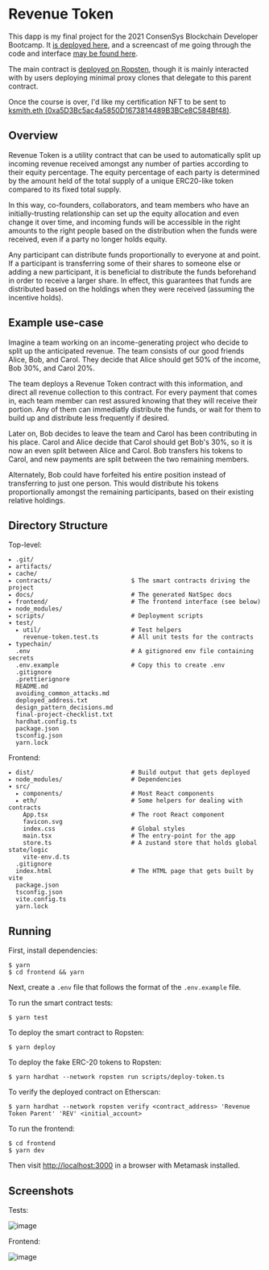 # Revenue Token

This dapp is my final project for the 2021 ConsenSys Blockchain Developer
Bootcamp. It [is deployed here](https://revenue-token.netlify.app/), and
a screencast of me going through the code and interface
[may be found here](https://www.youtube.com/watch?v=St0jLqT4kLo).

The main contract is [deployed on Ropsten](https://ropsten.etherscan.io/address/0xabc044cfc1730768b8b8b1ce83b4d97efc5b0942),
though it is mainly interacted with by users deploying minimal proxy clones that
delegate to this parent contract.

Once the course is over, I'd like my certification NFT to be sent to
[ksmith.eth (0xa5D3Bc5ac4a5850D1673814489B3BCe8C584Bf48)](https://etherscan.io/address/0xa5d3bc5ac4a5850d1673814489b3bce8c584bf48).

## Overview

Revenue Token is a utility contract that can be used to automatically split up
incoming revenue received amongst any number of parties according to their
equity percentage. The equity percentage of each party is determined by the
amount held of the total supply of a unique ERC20-like token compared to its
fixed total supply.

In this way, co-founders, collaborators, and team members who have an
initially-trusting relationship can set up the equity allocation and even change
it over time, and incoming funds will be accessible in the right amounts to the
right people based on the distribution when the funds were received, even if a
party no longer holds equity.

Any participant can distribute funds proportionally to everyone at and point.
If a participant is transferring some of their shares to someone else or adding
a new participant, it is beneficial to distribute the funds beforehand in order
to receive a larger share. In effect, this guarantees that funds are distributed
based on the holdings when they were received (assuming the incentive holds).

## Example use-case

Imagine a team working on an income-generating project who decide to split up
the anticipated revenue. The team consists of our good friends Alice, Bob, and
Carol. They decide that Alice should get 50% of the income, Bob 30%, and Carol
20%.

The team deploys a Revenue Token contract with this information, and direct all
revenue collection to this contract. For every payment that comes in, each team
member can rest assured knowing that they will receive their portion. Any of
them can immediatly distribute the funds, or wait for them to build up and
distribute less frequently if desired.

Later on, Bob decides to leave the team and Carol has been contributing in his
place. Carol and Alice decide that Carol should get Bob's 30%, so it is now an
even split between Alice and Carol. Bob transfers his tokens to Carol, and new
payments are split between the two remaining members.

Alternately, Bob could have forfeited his entire position instead of
transferring to just one person. This would distribute his tokens proportionally
amongst the remaining participants, based on their existing relative holdings.

## Directory Structure

Top-level:

```
▸ .git/
▸ artifacts/
▸ cache/
▸ contracts/                      $ The smart contracts driving the project
▸ docs/                           # The generated NatSpec docs
▸ frontend/                       # The frontend interface (see below)
▸ node_modules/
▸ scripts/                        # Deployment scripts
▾ test/
  ▸ util/                         # Test helpers
    revenue-token.test.ts         # All unit tests for the contracts
▸ typechain/
  .env                            # A gitignored env file containing secrets
  .env.example                    # Copy this to create .env
  .gitignore
  .prettierignore
  README.md
  avoiding_common_attacks.md
  deployed_address.txt
  design_pattern_decisions.md
  final-project-checklist.txt
  hardhat.config.ts
  package.json
  tsconfig.json
  yarn.lock
```

Frontend:

```
▸ dist/                           # Build output that gets deployed
▸ node_modules/                   # Dependencies
▾ src/
  ▸ components/                   # Most React components
  ▸ eth/                          # Some helpers for dealing with contracts
    App.tsx                       # The root React component
    favicon.svg
    index.css                     # Global styles
    main.tsx                      # The entry-point for the app
    store.ts                      # A zustand store that holds global state/logic
    vite-env.d.ts
  .gitignore
  index.html                      # The HTML page that gets built by vite
  package.json
  tsconfig.json
  vite.config.ts
  yarn.lock
```

## Running

First, install dependencies:

    $ yarn
    $ cd frontend && yarn

Next, create a `.env` file that follows the format of the `.env.example` file.

To run the smart contract tests:

    $ yarn test

To deploy the smart contract to Ropsten:

    $ yarn deploy

To deploy the fake ERC-20 tokens to Ropsten:

    $ yarn hardhat --network ropsten run scripts/deploy-token.ts

To verify the deployed contract on Etherscan:

    $ yarn hardhat --network ropsten verify <contract_address> 'Revenue Token Parent' 'REV' <initial_account>

To run the frontend:

    $ cd frontend
    $ yarn dev

Then visit [http://localhost:3000](http://localhost:3000) in a browser with
Metamask installed.

## Screenshots

Tests:

![image](https://user-images.githubusercontent.com/1709318/144202691-a03455a4-3359-4c9a-b2b8-5a3e3fd8c40d.png)

Frontend:

![image](https://user-images.githubusercontent.com/1709318/144202993-04e14957-4e87-4f0d-a22f-bb1517473e1e.png)
